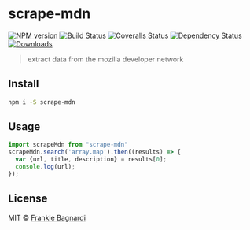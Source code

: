 # scrape-mdn

[![NPM version][npm-image]][npm-url]
[![Build Status][travis-image]][travis-url]
[![Coveralls Status][coveralls-image]][coveralls-url]
[![Dependency Status][depstat-image]][depstat-url]
[![Downloads][download-badge]][npm-url]

> extract data from the mozilla developer network

## Install

```sh
npm i -S scrape-mdn
```

## Usage

```js
import scrapeMdn from "scrape-mdn"
scrapeMdn.search('array.map').then((results) => {
  var {url, title, description} = results[0];
  console.log(url);
});
```

## License

MIT © [Frankie Bagnardi](https://github.com/brigand/scrape-mdn)

[npm-url]: https://npmjs.org/package/scrape-mdn
[npm-image]: https://img.shields.io/npm/v/scrape-mdn.svg?style=flat-square

[travis-url]: https://travis-ci.org/brigand/scrape-mdn
[travis-image]: https://img.shields.io/travis/brigand/scrape-mdn.svg?style=flat-square

[coveralls-url]: https://coveralls.io/r/brigand/scrape-mdn
[coveralls-image]: https://img.shields.io/coveralls/brigand/scrape-mdn.svg?style=flat-square

[depstat-url]: https://david-dm.org/brigand/scrape-mdn
[depstat-image]: https://david-dm.org/brigand/scrape-mdn.svg?style=flat-square

[download-badge]: http://img.shields.io/npm/dm/scrape-mdn.svg?style=flat-square

